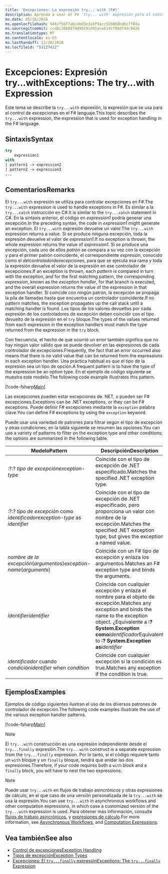 ```yaml
---
title: 'Excepciones: La expresión try... with (F#)'
description: Aprenda a usar el F# 'try... with' expresión para el control de excepciones.
ms.date: 05/16/2016
ms.openlocfilehash: 946cf56f7abc4bd5e3a9f9acc52b868bd6c7f84a
ms.sourcegitcommit: ccd8c36b0d74d99291d41aceb14cf98d74dc9d2b
ms.translationtype: MT
ms.contentlocale: es-ES
ms.lasthandoff: 12/10/2018
ms.locfileid: "53127412"
---
```

# <a name="exceptions-the-trywith-expression"></a><span data-ttu-id="e2b83-103">Excepciones: Expresión try...with</span><span class="sxs-lookup"><span data-stu-id="e2b83-103">Exceptions: The try...with Expression</span></span>

<span data-ttu-id="e2b83-104">Este tema se describe la `try...with` expresión, la expresión que se usa para el control de excepciones en el F# lenguaje.</span><span class="sxs-lookup"><span data-stu-id="e2b83-104">This topic describes the `try...with` expression, the expression that is used for exception handling in the F# language.</span></span>

## <a name="syntax"></a><span data-ttu-id="e2b83-105">Sintaxis</span><span class="sxs-lookup"><span data-stu-id="e2b83-105">Syntax</span></span>

```fsharp
try
    expression1
with
| pattern1 -> expression2
| pattern2 -> expression3
...
```

## <a name="remarks"></a><span data-ttu-id="e2b83-106">Comentarios</span><span class="sxs-lookup"><span data-stu-id="e2b83-106">Remarks</span></span>

<span data-ttu-id="e2b83-107">El `try...with` expresión se utiliza para controlar excepciones en F#.</span><span class="sxs-lookup"><span data-stu-id="e2b83-107">The `try...with` expression is used to handle exceptions in F#.</span></span> <span data-ttu-id="e2b83-108">Es similar a la `try...catch` instrucción en C#.</span><span class="sxs-lookup"><span data-stu-id="e2b83-108">It is similar to the `try...catch` statement in C#.</span></span> <span data-ttu-id="e2b83-109">En la sintaxis anterior, el código en *expression1* podría generar una excepción.</span><span class="sxs-lookup"><span data-stu-id="e2b83-109">In the preceding syntax, the code in *expression1* might generate an exception.</span></span> <span data-ttu-id="e2b83-110">El `try...with` expresión devuelve un valor.</span><span class="sxs-lookup"><span data-stu-id="e2b83-110">The `try...with` expression returns a value.</span></span> <span data-ttu-id="e2b83-111">Si se produce ninguna excepción, toda la expresión devuelve el valor de *expression1*.</span><span class="sxs-lookup"><span data-stu-id="e2b83-111">If no exception is thrown, the whole expression returns the value of *expression1*.</span></span> <span data-ttu-id="e2b83-112">Si se produce una excepción, cada uno de ellos *patrón* se compara a su vez con la excepción y para el primer patrón coincidente, el correspondiente *expresión*, conocido como el *delcontroladordeexcepciones*, para que se ejecuta esa rama y toda la expresión devuelve el valor de la expresión en ese controlador de excepciones.</span><span class="sxs-lookup"><span data-stu-id="e2b83-112">If an exception is thrown, each *pattern* is compared in turn with the exception, and for the first matching pattern, the corresponding *expression*, known as the *exception handler*, for that branch is executed, and the overall expression returns the value of the expression in that exception handler.</span></span> <span data-ttu-id="e2b83-113">Si coincide con ningún patrón, la excepción se propaga la pila de llamadas hasta que encuentra un controlador coincidente.</span><span class="sxs-lookup"><span data-stu-id="e2b83-113">If no pattern matches, the exception propagates up the call stack until a matching handler is found.</span></span> <span data-ttu-id="e2b83-114">Los tipos de los valores devueltos por cada expresión de los controladores de excepción deben coincidir con el tipo devuelto de la expresión en el `try` bloque.</span><span class="sxs-lookup"><span data-stu-id="e2b83-114">The types of the values returned from each expression in the exception handlers must match the type returned from the expression in the `try` block.</span></span>

<span data-ttu-id="e2b83-115">Con frecuencia, el hecho de que ocurrió un error también significa que no hay ningún valor válido que se puede devolver en las expresiones de cada controlador de excepciones.</span><span class="sxs-lookup"><span data-stu-id="e2b83-115">Frequently, the fact that an error occurred also means that there is no valid value that can be returned from the expressions in each exception handler.</span></span> <span data-ttu-id="e2b83-116">Una práctica habitual es que el tipo de la expresión sea un tipo de opción.</span><span class="sxs-lookup"><span data-stu-id="e2b83-116">A frequent pattern is to have the type of the expression be an option type.</span></span> <span data-ttu-id="e2b83-117">En el ejemplo de código siguiente se muestra este modelo.</span><span class="sxs-lookup"><span data-stu-id="e2b83-117">The following code example illustrates this pattern.</span></span>

[!code-fsharp[Main](../../../../samples/snippets/fsharp/lang-ref-2/snippet5601.fs)]

<span data-ttu-id="e2b83-118">Las excepciones pueden estar excepciones de. NET, o pueden ser F# excepciones.</span><span class="sxs-lookup"><span data-stu-id="e2b83-118">Exceptions can be .NET exceptions, or they can be F# exceptions.</span></span> <span data-ttu-id="e2b83-119">Puede definir F# excepciones mediante la `exception` palabra clave.</span><span class="sxs-lookup"><span data-stu-id="e2b83-119">You can define F# exceptions by using the `exception` keyword.</span></span>

<span data-ttu-id="e2b83-120">Puede usar una variedad de patrones para filtrar según el tipo de excepción y otras condiciones; en la tabla siguiente se resumen las opciones.</span><span class="sxs-lookup"><span data-stu-id="e2b83-120">You can use a variety of patterns to filter on the exception type and other conditions; the options are summarized in the following table.</span></span>

|<span data-ttu-id="e2b83-121">Modelo</span><span class="sxs-lookup"><span data-stu-id="e2b83-121">Pattern</span></span>|<span data-ttu-id="e2b83-122">Descripción</span><span class="sxs-lookup"><span data-stu-id="e2b83-122">Description</span></span>|
|-------|-----------|
|<span data-ttu-id="e2b83-123">:?</span><span class="sxs-lookup"><span data-stu-id="e2b83-123">:?</span></span> <span data-ttu-id="e2b83-124">*tipo de excepción*</span><span class="sxs-lookup"><span data-stu-id="e2b83-124">*exception-type*</span></span>|<span data-ttu-id="e2b83-125">Coincide con el tipo de excepción de .NET especificado.</span><span class="sxs-lookup"><span data-stu-id="e2b83-125">Matches the specified .NET exception type.</span></span>|
|<span data-ttu-id="e2b83-126">:?</span><span class="sxs-lookup"><span data-stu-id="e2b83-126">:?</span></span> <span data-ttu-id="e2b83-127">*tipo de excepción* como *identificador*</span><span class="sxs-lookup"><span data-stu-id="e2b83-127">*exception-type* as *identifier*</span></span>|<span data-ttu-id="e2b83-128">Coincide con el tipo de excepción de .NET especificado, pero proporciona un valor con nombre de la excepción.</span><span class="sxs-lookup"><span data-stu-id="e2b83-128">Matches the specified .NET exception type, but gives the exception a named value.</span></span>|
|<span data-ttu-id="e2b83-129">*nombre de la excepción*(*argumentos*)</span><span class="sxs-lookup"><span data-stu-id="e2b83-129">*exception-name*(*arguments*)</span></span>|<span data-ttu-id="e2b83-130">Coincide con un F# tipo de excepción y enlaza los argumentos.</span><span class="sxs-lookup"><span data-stu-id="e2b83-130">Matches an F# exception type and binds the arguments.</span></span>|
|<span data-ttu-id="e2b83-131">*identifier*</span><span class="sxs-lookup"><span data-stu-id="e2b83-131">*identifier*</span></span>|<span data-ttu-id="e2b83-132">Coincide con cualquier excepción y enlaza el nombre para el objeto de excepción.</span><span class="sxs-lookup"><span data-stu-id="e2b83-132">Matches any exception and binds the name to the exception object.</span></span> <span data-ttu-id="e2b83-133">¿Equivalente a **:? System.Exception como**_identificador_</span><span class="sxs-lookup"><span data-stu-id="e2b83-133">Equivalent to **:? System.Exception as**_identifier_</span></span>|
|<span data-ttu-id="e2b83-134">*identificador* cuando *condición*</span><span class="sxs-lookup"><span data-stu-id="e2b83-134">*identifier* when *condition*</span></span>|<span data-ttu-id="e2b83-135">Coincide con cualquier excepción si la condición es true.</span><span class="sxs-lookup"><span data-stu-id="e2b83-135">Matches any exception if the condition is true.</span></span>|

## <a name="examples"></a><span data-ttu-id="e2b83-136">Ejemplos</span><span class="sxs-lookup"><span data-stu-id="e2b83-136">Examples</span></span>

<span data-ttu-id="e2b83-137">Ejemplos de código siguientes ilustran el uso de los diversos patrones de controlador de excepción.</span><span class="sxs-lookup"><span data-stu-id="e2b83-137">The following code examples illustrate the use of the various exception handler patterns.</span></span>

[!code-fsharp[Main](../../../../samples/snippets/fsharp/lang-ref-2/snippet5602.fs)]

> [!NOTE]
> <span data-ttu-id="e2b83-138">El `try...with` construcción es una expresión independiente desde el `try...finally` expresión.</span><span class="sxs-lookup"><span data-stu-id="e2b83-138">The `try...with` construct is a separate expression from the `try...finally` expression.</span></span> <span data-ttu-id="e2b83-139">Por lo tanto, si el código requiere tanto un `with` bloque y un `finally` bloque, tendrá que anidar las dos expresiones.</span><span class="sxs-lookup"><span data-stu-id="e2b83-139">Therefore, if your code requires both a `with` block and a `finally` block, you will have to nest the two expressions.</span></span>

> [!NOTE]
> <span data-ttu-id="e2b83-140">Puede usar `try...with` en flujos de trabajo asincrónicos y otras expresiones de cálculo, en el que caso de una versión personalizada de la `try...with` se usa la expresión.</span><span class="sxs-lookup"><span data-stu-id="e2b83-140">You can use `try...with` in asynchronous workflows and other computation expressions, in which case a customized version of the `try...with` expression is used.</span></span> <span data-ttu-id="e2b83-141">Para obtener más información, consulte [flujos de trabajo asincrónicos](../asynchronous-workflows.md), y [expresiones de cálculo](../computation-expressions.md).</span><span class="sxs-lookup"><span data-stu-id="e2b83-141">For more information, see [Asynchronous Workflows](../asynchronous-workflows.md), and [Computation Expressions](../computation-expressions.md).</span></span>

## <a name="see-also"></a><span data-ttu-id="e2b83-142">Vea también</span><span class="sxs-lookup"><span data-stu-id="e2b83-142">See also</span></span>

- [<span data-ttu-id="e2b83-143">Control de excepciones</span><span class="sxs-lookup"><span data-stu-id="e2b83-143">Exception Handling</span></span>](index.md)
- [<span data-ttu-id="e2b83-144">Tipos de excepción</span><span class="sxs-lookup"><span data-stu-id="e2b83-144">Exception Types</span></span>](exception-types.md)
- [<span data-ttu-id="e2b83-145">Excepciones: El `try...finally` expresión</span><span class="sxs-lookup"><span data-stu-id="e2b83-145">Exceptions: The `try...finally` Expression</span></span>](the-try-finally-expression.md)
